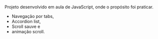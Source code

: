 Projeto desenvolvido em aula de JavaScript, onde o propósito foi praticar. 

- Navegação por tabs,
- Accordion list, 
- Scroll sauve e
- animação scroll.
